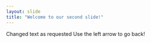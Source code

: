 ```yaml
---
layout: slide
title: "Welcome to our second slide!"
---
```

Changed text as requested
Use the left arrow to go back!
